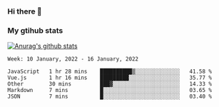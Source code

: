 ### Hi there 👋

### My gtihub stats

[![Anurag's github stats](https://github-readme-stats.vercel.app/api?username=gaozhidong)](https://github.com/gaozhidong/github-readme-stats)

<!--START_SECTION:waka-->
```text
Week: 10 January, 2022 - 16 January, 2022

JavaScript   1 hr 28 mins    ██████████▒░░░░░░░░░░░░░░   41.58 % 
Vue.js       1 hr 16 mins    █████████░░░░░░░░░░░░░░░░   35.77 % 
Other        30 mins         ███▓░░░░░░░░░░░░░░░░░░░░░   14.33 % 
Markdown     7 mins          █░░░░░░░░░░░░░░░░░░░░░░░░   03.65 % 
JSON         7 mins          █░░░░░░░░░░░░░░░░░░░░░░░░   03.40 % 
```
<!--END_SECTION:waka-->